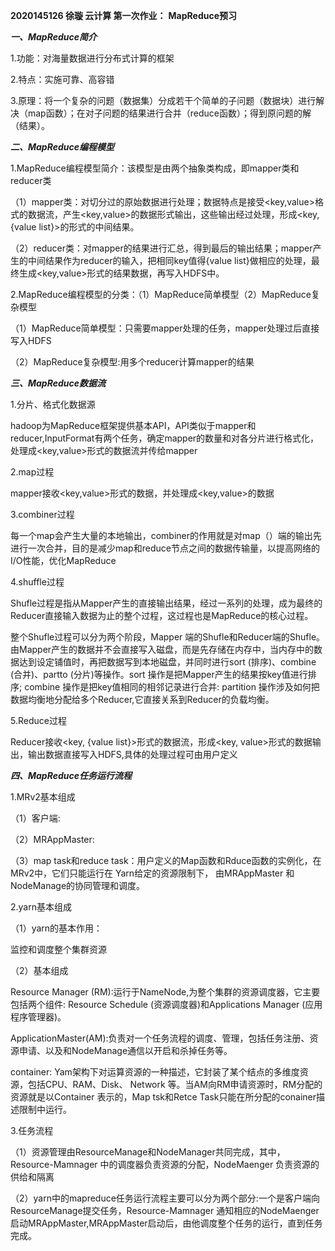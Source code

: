 **2020145126  徐璇           云计算    第一次作业：**
**MapReduce预习**

***一、MapReduce简介***

1.功能：对海量数据进行分布式计算的框架

2.特点：实施可靠、高容错

3.原理：将一个复杂的问题（数据集）分成若干个简单的子问题（数据块）进行解决（map函数）；在对子问题的结果进行合并（reduce函数）；得到原问题的解（结果）。

***二、MapReduce编程模型***

1.MapReduce编程模型简介：该模型是由两个抽象类构成，即mapper类和reducer类

（1）mapper类：对切分过的原始数据进行处理；数据特点是接受<key,value>格式的数据流，产生<key,value>的数据形式输出，这些输出经过处理，形成<key,{value list}>的形式的中间结果。

（2）reducer类：对mapper的结果进行汇总，得到最后的输出结果；mapper产生的中间结果作为reducer的输入，把相同key值得{value list}做相应的处理，最终生成<key,value>形式的结果数据，再写入HDFS中。

2.MapReduce编程模型的分类：（1）MapReduce简单模型（2）MapReduce复杂模型

（1）MapReduce简单模型：只需要mapper处理的任务，mapper处理过后直接写入HDFS

（2）MapReduce复杂模型:用多个reducer计算mapper的结果

***三、MapReduce数据流***

1.分片、格式化数据源

hadoop为MapReduce框架提供基本API，API类似于mapper和reducer,InputFormat有两个任务，确定mapper的数量和对各分片进行格式化，处理成<key,value>形式的数据流并传给mapper

2.map过程

mapper接收<key,value>形式的数据，并处理成<key,value>的数据

3.combiner过程

每一个map会产生大量的本地输出，combiner的作用就是对map（）端的输出先进行一次合并，目的是减少map和reduce节点之间的数据传输量，以提高网络的I/O性能，优化MapReduce

4.shuffle过程

Shufle过程是指从Mapper产生的直接输出结果，经过一系列的处理，成为最终的Reducer直接输入数据为止的整个过程，这过程也是MapReduce的核心过程。

整个Shufle过程可以分为两个阶段，Mapper 端的Shufle和Reducer端的Shufle。由Mapper产生的数据并不会直接写入磁盘，而是先存储在内存中，当内存中的数据达到设定铺值时，再把数据写到本地磁盘，并同时进行sort (排序)、combine (合并)、partto (分片)等操作。sort 操作是把Mapper产生的结果按key值进行排序; combine 操作是把key值相同的相邻记录进行合并: partition 操作涉及如何把数据均衡地分配给多个Reducer,它直接关系到Reducer的负载均衡。

5.Reduce过程

Reducer接收<key, {value list}>形式的数据流，形成<key, value>形式的数据输出，输出数据直接写入HDFS,具体的处理过程可由用户定义

***四、MapReduce任务运行流程***

1.MRv2基本组成

（1）客户端:

（2）MRAppMaster:

（3）map task和reduce task：用户定义的Map函数和Rduce函数的实例化，在MRv2中，它们只能运行在 Yarn给定的资源限制下， 由MRAppMaster 和NodeManage的协同管理和调度。

2.yarn基本组成

（1）yarn的基本作用：

监控和调度整个集群资源

（2）基本组成

Resource Manager (RM):运行于NameNode,为整个集群的资源调度器，它主要包括两个组件: Resource Schedule (资源调度器)和Applications Manager (应用程序管理器)。

ApplicationMaster(AM):负责对一个任务流程的调度、管理，包括任务注册、资源申请、以及和NodeManage通信以开启和杀掉任务等。

container: Yam架构下对运算资源的一种描述，它封装了某个结点的多维度资源，包括CPU、RAM、Disk、 Network 等。当AM向RM申请资源时，RM分配的资源就是以Container 表示的，Map tsk和Retce Task只能在所分配的conainer描述限制中运行。

3.任务流程

（1）资源管理由ResourceManage和NodeManager共同完成，其中，Resource-Mamnager 中的调度器负责资源的分配，NodeMaenger 负责资源的供给和隔离

（2）yarn中的mapreduce任务运行流程主要可以分为两个部分:一个是客户端向ResourceManage提交任务，Resource-Mamnager 通知相应的NodeMaenger启动MRAppMaster,MRAppMaster启动后，由他调度整个任务的运行，直到任务完成。
